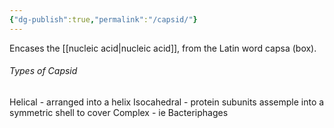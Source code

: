 ```yaml
---
{"dg-publish":true,"permalink":"/capsid/"}
---
```


Encases the [[nucleic acid\|nucleic acid]], from the Latin word capsa (box).

###### Types of Capsid
Helical - arranged into a helix
Isocahedral - protein subunits assemple into a symmetric shell to cover 
Complex - ie Bacteriphages